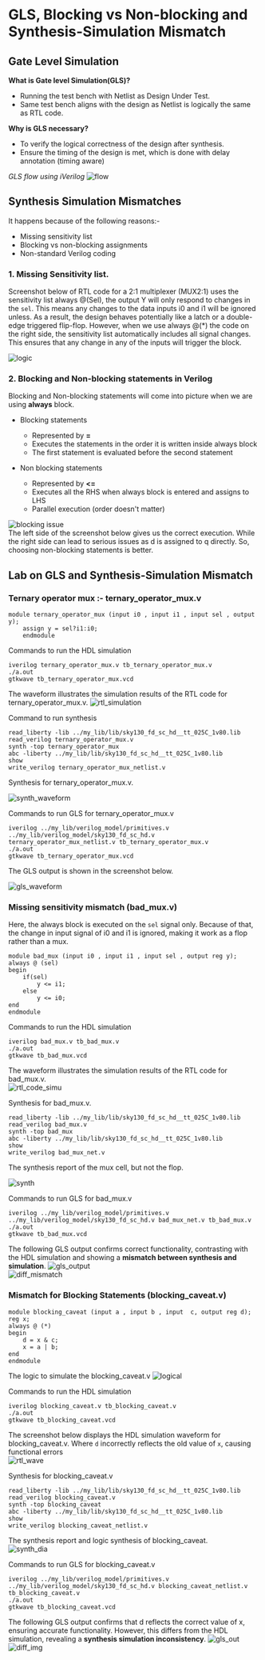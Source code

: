 # GLS, Blocking vs Non-blocking and Synthesis-Simulation Mismatch

## Gate Level Simulation

**What is Gate level Simulation(GLS)?**
  * Running the test bench with Netlist as Design Under Test.
  * Same test bench aligns with the design as Netlist is logically the same as RTL code.

**Why is GLS necessary?**
  * To verify the logical correctness of the design after synthesis.
  * Ensure the timing of the design is met, which is done with delay annotation (timing aware)

*GLS flow using iVerilog*
![flow](https://github.com/Dhruvid98/SFAL-VSD-SoC-Design/blob/main/Day%204/Images/GLS%20flow/GLS_flow.png)  

## Synthesis Simulation Mismatches

It happens because of the following reasons:-
* Missing sensitivity list
* Blocking vs non-blocking assignments
* Non-standard Verilog coding

### 1. Missing Sensitivity list. 

Screenshot below of RTL code for a 2:1 multiplexer (MUX2:1) uses the sensitivity list always @(Sel), the output Y will only respond to changes in the `sel`. This means any changes to the data inputs i0 and i1 will be ignored unless. As a result, the design behaves potentially like a latch or a double-edge triggered flip-flop. However, when we use always @(*) the code on the right side, the sensitivity list automatically includes all signal changes. This ensures that any change in any of the inputs will trigger the block.  

![logic](https://github.com/Dhruvid98/SFAL-VSD-SoC-Design/blob/main/Day%204/Images/Missing%20sensitivity%20list/logic.png)  

### 2. Blocking and Non-blocking statements in Verilog 

Blocking and Non-blocking statements will come into picture when we are using **always** block. 

* Blocking statements 
   - Represented by **=**
   - Executes the statements in the order it is written inside always block
   - The first statement is evaluated before the second statement

 * Non blocking statements
   - Represented by **<=**
   - Executes all the RHS when always block is entered and assigns to LHS
   - Parallel execution (order doesn't matter)

![blocking issue](https://github.com/Dhruvid98/SFAL-VSD-SoC-Design/blob/main/Day%204/Images/Blocking/Logic.png)  
The left side of the screenshot below gives us the correct execution. While the right side can lead to serious issues as d is assigned to q directly. So, choosing non-blocking statements is better.

## Lab on GLS and Synthesis-Simulation Mismatch

### Ternary operator mux :- ternary_operator_mux.v

```
module ternary_operator_mux (input i0 , input i1 , input sel , output y);
	assign y = sel?i1:i0;
	endmodule
```

Commands to run the HDL simulation 

```
iverilog ternary_operator_mux.v tb_ternary_operator_mux.v
./a.out
gtkwave tb_ternary_operator_mux.vcd
```

The waveform illustrates the simulation results of the RTL code for ternary_operator_mux.v. 
![rtl_simulation](https://github.com/Dhruvid98/SFAL-VSD-SoC-Design/blob/main/Day%204/Images/GLS%20flow/ternary_mux_rtl.png)  

Command to run synthesis 
```
read_liberty -lib ../my_lib/lib/sky130_fd_sc_hd__tt_025C_1v80.lib
read_verilog ternary_operator_mux.v
synth -top ternary_operator_mux
abc -liberty ../my_lib/lib/sky130_fd_sc_hd__tt_025C_1v80.lib
show
write_verilog ternary_operator_mux_netlist.v
```

Synthesis for ternary_operator_mux.v.

![synth_waveform](https://github.com/Dhruvid98/SFAL-VSD-SoC-Design/blob/main/Day%204/Images/GLS%20flow/ternary_synth.png)

Commands to run GLS for ternary_operator_mux.v 
```
iverilog ../my_lib/verilog_model/primitives.v ../my_lib/verilog_model/sky130_fd_sc_hd.v ternary_operator_mux_netlist.v tb_ternary_operator_mux.v
./a.out
gtkwave tb_ternary_operator_mux.vcd
```

The GLS output is shown in the screenshot below. 

![gls_waveform](https://github.com/Dhruvid98/SFAL-VSD-SoC-Design/blob/main/Day%204/Images/GLS%20flow/GLS_lab.png)  

### Missing sensitivity mismatch (bad_mux.v) 
Here, the always block is executed on the `sel` signal only. Because of that, the change in input signal of i0 and i1 is ignored, making it work as a flop rather than a mux. 
```
module bad_mux (input i0 , input i1 , input sel , output reg y);
always @ (sel)
begin
	if(sel)
		y <= i1;
	else 
		y <= i0;
end
endmodule
```

Commands to run the HDL simulation  

```
iverilog bad_mux.v tb_bad_mux.v
./a.out
gtkwave tb_bad_mux.vcd
```

The waveform illustrates the simulation results of the RTL code for bad_mux.v.  
![rtl_code_simu](https://github.com/Dhruvid98/SFAL-VSD-SoC-Design/blob/main/Day%204/Images/Missing%20sensitivity%20list/rtl_wave.png) 

Synthesis for bad_mux.v.

```
read_liberty -lib ../my_lib/lib/sky130_fd_sc_hd__tt_025C_1v80.lib
read_verilog bad_mux.v
synth -top bad_mux
abc -liberty ../my_lib/lib/sky130_fd_sc_hd__tt_025C_1v80.lib
show
write_verilog bad_mux_net.v
```

The synthesis report of the mux cell, but not the flop.  

![synth](https://github.com/Dhruvid98/SFAL-VSD-SoC-Design/blob/main/Day%204/Images/Missing%20sensitivity%20list/synth.png)  

Commands to run GLS for bad_mux.v
```
iverilog ../my_lib/verilog_model/primitives.v ../my_lib/verilog_model/sky130_fd_sc_hd.v bad_mux_net.v tb_bad_mux.v
./a.out
gtkwave tb_bad_mux.vcd
```

The following GLS output confirms correct functionality, contrasting with the HDL simulation and showing a **mismatch between synthesis and simulation**.
![gls_output](https://github.com/Dhruvid98/SFAL-VSD-SoC-Design/blob/main/Day%204/Images/Missing%20sensitivity%20list/GLS_wave.png)  
![diff_mismatch](https://github.com/Dhruvid98/SFAL-VSD-SoC-Design/blob/main/Day%204/Images/Missing%20sensitivity%20list/diff.png)  

### Mismatch for Blocking Statements (blocking_caveat.v) 

```
module blocking_caveat (input a , input b , input  c, output reg d); 
reg x;
always @ (*)
begin
	d = x & c;
	x = a | b;
end
endmodule
```

The logic to simulate the blocking_caveat.v 
![logical](https://github.com/Dhruvid98/SFAL-VSD-SoC-Design/blob/main/Day%204/Images/Blocking/logic_to_code.png)

Commands to run the HDL simulation  

```
iverilog blocking_caveat.v tb_blocking_caveat.v
./a.out
gtkwave tb_blocking_caveat.vcd
```

The screenshot below displays the HDL simulation waveform for blocking_caveat.v. Where `d` incorrectly reflects the old value of `x`, causing functional errors  
![rtl_wave](https://github.com/Dhruvid98/SFAL-VSD-SoC-Design/blob/main/Day%204/Images/Blocking/rtl_gtkwave.png)  

Synthesis for blocking_caveat.v  

```
read_liberty -lib ../my_lib/lib/sky130_fd_sc_hd__tt_025C_1v80.lib
read_verilog blocking_caveat.v
synth -top blocking_caveat
abc -liberty ../my_lib/lib/sky130_fd_sc_hd__tt_025C_1v80.lib
show
write_verilog blocking_caveat_netlist.v
```

The synthesis report and logic synthesis of blocking_caveat.   
![synth_dia](https://github.com/Dhruvid98/SFAL-VSD-SoC-Design/blob/main/Day%204/Images/Blocking/synth.png)  

Commands to run GLS for blocking_caveat.v  
```
iverilog ../my_lib/verilog_model/primitives.v ../my_lib/verilog_model/sky130_fd_sc_hd.v blocking_caveat_netlist.v tb_blocking_caveat.v
./a.out
gtkwave tb_blocking_caveat.vcd
```

The following GLS output confirms that d reflects the correct value of x, ensuring accurate functionality. However, this differs from the HDL simulation, revealing a **synthesis simulation inconsistency**.
![gls_out](https://github.com/Dhruvid98/SFAL-VSD-SoC-Design/blob/main/Day%204/Images/Blocking/gtk_wave.png)  
![diff_img](https://github.com/Dhruvid98/SFAL-VSD-SoC-Design/blob/main/Day%204/Images/Blocking/diff_rtl_gls.png)
